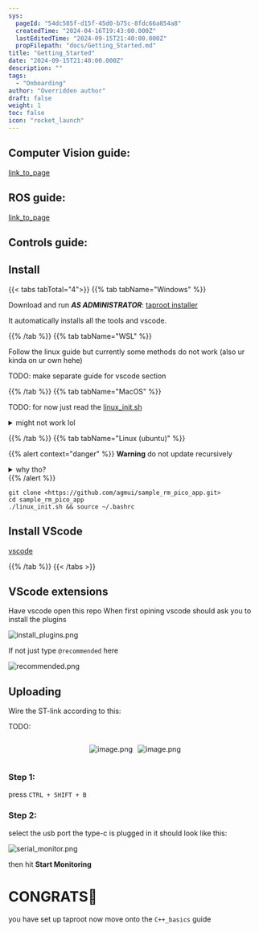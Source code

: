 ```yaml
---
sys:
  pageId: "54dc585f-d15f-45d0-b75c-8fdc66a854a8"
  createdTime: "2024-04-16T19:43:00.000Z"
  lastEditedTime: "2024-09-15T21:40:00.000Z"
  propFilepath: "docs/Getting_Started.md"
title: "Getting_Started"
date: "2024-09-15T21:40:00.000Z"
description: ""
tags:
  - "Onboarding"
author: "Overridden author"
draft: false
weight: 1
toc: false
icon: "rocket_launch"
---
```


## Computer Vision guide:

[link_to_page](86d45bc0-388b-4d26-8848-44f255f73d0e)

## ROS guide:

[link_to_page](3c76c1de-ec8f-46d6-8b0a-294005edc2d5)

## Controls guide:

## Install

{{< tabs tabTotal="4">}}
{{% tab tabName="Windows" %}}

Download and run _**AS ADMINISTRATOR**_: [taproot installer](https://github.com/Thornbots/TeachingFreshies/releases/tag/1.0)

It automatically installs all the tools and vscode.

{{% /tab %}}
{{% tab tabName="WSL" %}}

Follow the linux guide but currently some methods do not work (also ur kinda on ur own hehe)

TODO: make separate guide for vscode section

{{% /tab %}}
{{% tab tabName="MacOS" %}}

TODO: for now just read the [linux_init.sh](https://github.com/agmui/sample_rm_pico_app/blob/main/linux_init.sh)

<details>
<summary>might not work lol</summary>

`brew install libusb pkg-config`

Next install: [vscode](https://code.visualstudio.com/Download)

</details>

{{% /tab %}}
{{% tab tabName="Linux (ubuntu)" %}}

{{% alert context="danger" %}}
**Warning** do not update recursively
<details>
<summary>why tho?</summary>
There are some submodules that may go on for a while (like tinyusb) and I highly
recommend you don't need to get them.
If you want to see what submodules I update just look in `linux_init.sh`
</details>
{{% /alert %}}

```shell
git clone <https://github.com/agmui/sample_rm_pico_app.git>
cd sample_rm_pico_app
./linux_init.sh && source ~/.bashrc
```

## Install VScode

[vscode](https://code.visualstudio.com/Download)

{{% /tab %}}
{{< /tabs >}}

## VScode extensions

Have vscode open this repo
When first opining vscode should ask you to install the plugins

![install_plugins.png](https://prod-files-secure.s3.us-west-2.amazonaws.com/d518164a-d88e-44d1-a4ee-3adb3bd8bce0/89bd30f0-1825-4e77-867b-0a41ce370880/install_plugins.png?X-Amz-Algorithm=AWS4-HMAC-SHA256&X-Amz-Content-Sha256=UNSIGNED-PAYLOAD&X-Amz-Credential=ASIAZI2LB46676DCVICF%2F20250427%2Fus-west-2%2Fs3%2Faws4_request&X-Amz-Date=20250427T033049Z&X-Amz-Expires=3600&X-Amz-Security-Token=IQoJb3JpZ2luX2VjELf%2F%2F%2F%2F%2F%2F%2F%2F%2F%2FwEaCXVzLXdlc3QtMiJGMEQCICTj2CLo%2Bv%2Bzp2ZGweTMdS74ZSLyWShxg5MBSSqO0cB4AiA2OjBjV%2FNiSXmW1fnsc0LgKq6HTjVW0gjka8S4dmBRcyr%2FAwhQEAAaDDYzNzQyMzE4MzgwNSIMDYLeTgfVoaKz99TkKtwD027tYCKTY0mboFHiIEXeY1H%2B0bMRSS3uYUlZsh1bgOJujX84xg%2Bl7ZQtyyAs2zfNrSj9oboX%2FH5hLSGpqot6OPGuQz5GcTP%2BAmfKFivAKRHI318ACD52KZrGTMsSLEBmkQ3ridiqhescO7TwD5ty4xl%2FrnKS0ZzN%2Falg4xpyM0mSCIY7p74oJ7iy5P6I5sMPhrYgrgFFU9Zv2OKvpZUIqZFMqlDnZE%2BKdFxZL6MMoOeOKUdlvzIuBlGIeY5IOGfYce1mPzVD%2BHTU9FnYRgciH0dAHZrmhHNgm2UOVCybqwuK1IH8r89o%2Bj2NYcIGpIasOLPPjH0zpRh89M3tZyhLquwxkYzD9VaJ%2BQKNiBoCzvC3YHPKjRavvNSkQBYmVLVWtB2LG3lI%2BbINXvksdG9etnx1YjD5HRh5wjcY708Csx3XbpWCl98odxf0TKrWYGBmcCybEmsxGOOX6DEWPWqovffPKBmvc65z6S0r7ut%2Fk00I4nc2lFiC2E4iye9xY0BT7M36q5MQndASg9S9zaSGdYoeKL5sQy%2Bx%2BMg%2FGzKjllutt3WfzlMQCwE%2F97PRa2YcmPOrV1kXPePJjHOmB32AuZi0FDDOhrjmziPvTYScBpoE2yIjlltDuDWyJkgwqL%2B1wAY6pgF7NTnAHPQxkMugYp3fb0%2FahORK0HGruyPR9GdBi9JaChLJzBzDD9XapDCklhdqhXGegc%2FFlb0PlYrxSd5jSmnbC10OxSGxD0d%2Fjshj4l6y5du%2F3uaNAd%2FoDM2IQXgVvyi7qvNnR8Yks88mxGNe%2FU7yBX7GNcT5%2F27j%2Fes2J1rJGCEP2nC2UFQHAdPf3SyiNTdnI6L6goGCE66uRiHz0PYbUFEVTauU&X-Amz-Signature=d266354f78583d847cd242ec8316c7aa9d4392a2988f6a2e73aa576d01926279&X-Amz-SignedHeaders=host&x-id=GetObject)

If not just type `@recommended` here  

![recommended.png](https://prod-files-secure.s3.us-west-2.amazonaws.com/d518164a-d88e-44d1-a4ee-3adb3bd8bce0/61e661e9-5d85-4dfc-be0d-8d2097a5e793/recommended.png?X-Amz-Algorithm=AWS4-HMAC-SHA256&X-Amz-Content-Sha256=UNSIGNED-PAYLOAD&X-Amz-Credential=ASIAZI2LB46676DCVICF%2F20250427%2Fus-west-2%2Fs3%2Faws4_request&X-Amz-Date=20250427T033049Z&X-Amz-Expires=3600&X-Amz-Security-Token=IQoJb3JpZ2luX2VjELf%2F%2F%2F%2F%2F%2F%2F%2F%2F%2FwEaCXVzLXdlc3QtMiJGMEQCICTj2CLo%2Bv%2Bzp2ZGweTMdS74ZSLyWShxg5MBSSqO0cB4AiA2OjBjV%2FNiSXmW1fnsc0LgKq6HTjVW0gjka8S4dmBRcyr%2FAwhQEAAaDDYzNzQyMzE4MzgwNSIMDYLeTgfVoaKz99TkKtwD027tYCKTY0mboFHiIEXeY1H%2B0bMRSS3uYUlZsh1bgOJujX84xg%2Bl7ZQtyyAs2zfNrSj9oboX%2FH5hLSGpqot6OPGuQz5GcTP%2BAmfKFivAKRHI318ACD52KZrGTMsSLEBmkQ3ridiqhescO7TwD5ty4xl%2FrnKS0ZzN%2Falg4xpyM0mSCIY7p74oJ7iy5P6I5sMPhrYgrgFFU9Zv2OKvpZUIqZFMqlDnZE%2BKdFxZL6MMoOeOKUdlvzIuBlGIeY5IOGfYce1mPzVD%2BHTU9FnYRgciH0dAHZrmhHNgm2UOVCybqwuK1IH8r89o%2Bj2NYcIGpIasOLPPjH0zpRh89M3tZyhLquwxkYzD9VaJ%2BQKNiBoCzvC3YHPKjRavvNSkQBYmVLVWtB2LG3lI%2BbINXvksdG9etnx1YjD5HRh5wjcY708Csx3XbpWCl98odxf0TKrWYGBmcCybEmsxGOOX6DEWPWqovffPKBmvc65z6S0r7ut%2Fk00I4nc2lFiC2E4iye9xY0BT7M36q5MQndASg9S9zaSGdYoeKL5sQy%2Bx%2BMg%2FGzKjllutt3WfzlMQCwE%2F97PRa2YcmPOrV1kXPePJjHOmB32AuZi0FDDOhrjmziPvTYScBpoE2yIjlltDuDWyJkgwqL%2B1wAY6pgF7NTnAHPQxkMugYp3fb0%2FahORK0HGruyPR9GdBi9JaChLJzBzDD9XapDCklhdqhXGegc%2FFlb0PlYrxSd5jSmnbC10OxSGxD0d%2Fjshj4l6y5du%2F3uaNAd%2FoDM2IQXgVvyi7qvNnR8Yks88mxGNe%2FU7yBX7GNcT5%2F27j%2Fes2J1rJGCEP2nC2UFQHAdPf3SyiNTdnI6L6goGCE66uRiHz0PYbUFEVTauU&X-Amz-Signature=4133d6a94ea68cfdf92ad6fadf6c2dc255e2c6efce0ec8ceed741ddf582f4b17&X-Amz-SignedHeaders=host&x-id=GetObject)

## Uploading

Wire the ST-link according to this:

TODO:

<div style="display: flex;flex-direction: row; column-gap:10px; max-width: 630px;justify-content: center;">
<div>

![image.png](https://prod-files-secure.s3.us-west-2.amazonaws.com/d518164a-d88e-44d1-a4ee-3adb3bd8bce0/210ecb78-1116-4d7b-b9b7-2292f66fa2c2/image.png?X-Amz-Algorithm=AWS4-HMAC-SHA256&X-Amz-Content-Sha256=UNSIGNED-PAYLOAD&X-Amz-Credential=ASIAZI2LB466W3VUKEQ3%2F20250427%2Fus-west-2%2Fs3%2Faws4_request&X-Amz-Date=20250427T033057Z&X-Amz-Expires=3600&X-Amz-Security-Token=IQoJb3JpZ2luX2VjELf%2F%2F%2F%2F%2F%2F%2F%2F%2F%2FwEaCXVzLXdlc3QtMiJHMEUCIQC1l9Lp8TCu0C%2B2th1aegOtVyI8vx3pNisliPPrNeKuSAIgXx4S%2FiqVdYacmZmdTUCqFU5Dco7hNnhdI2h7N7409p8q%2FwMIUBAAGgw2Mzc0MjMxODM4MDUiDD3Mj49EP0AHe9I3%2FyrcA96a5YK3T8WO%2Bm3sjk6j8%2FXBtFVRFWqddj1zF5JxcRui9%2BXjWHfI2aPMa56yIlWcYh9ynheMEMoDno2py0vixIjX46pm4EYLTAxTHMLAGeuyvrIFHQQwqLrwWB4sHXHMu6NOt%2B8yGKLBfFtsYOuvLOoK3xp8jRxA698DDlWqhVNt%2BskSwfuCAVqKhcwsw%2BFLSprXGcFU432A%2BN8xduGDvx%2FGTpLS4V%2B2xm1WhChUBcNryDUFOQYfET6VQBqtNVfHZFm7xmBgqPE7VNgnd3GQBCCkDNySkYz50e6vVjcSoXZqb0ygKawvBZwp58N4VPbze0FN0fVry1Zl4KzfUh2%2BWVTeBY3CXVRLgMWMOfoyVqC1SBp9t15JpgZrbYKoHKYMrhguFMgGQDygksZOYEvrLFtaNMNm4bmS2ZTumDvfwZOAbRUbULu91RKiYtCYOA5MtZIu0inVjH6Fd9mEyNxFABZ2FkXrqhYawOXXfTTzvB60i7KmCDBBSDoaUluV0e7MGpyE2lscLEhbHZX8aaikqs%2Bcqq6lKu4h9IOVy2BRImTYED1ev81AS0MbNHeYH9pQs8sS8q64UHNYSEQtajc9%2BcxOao9d2BwKIFHGK4jNIQpUDeAYkMhXaiciTBSEMKi%2FtcAGOqUB7o6Ff3LFf8D3Zax%2BsPCU%2FTEgu21sOAmm%2FTXR5f274xwqHEuwh45WM%2FrUfJkGSwr09OCtboXR6Bl9Xwkrxy1CjTIExN0LNrH2qz24g6YbC8HoxB6fY4WlIGA7Rj5cweAOoPnimI2L8NqPX8%2BqAnOZhCp7DG%2F9GGIz4R2v5JSHflAaWt4ePaEhjed6Vua4eR4xJyI57vNC8krEbPOYVp1C%2BvoUQbp9&X-Amz-Signature=bfafd4f8a939fe2bbad57fb101ca7cbc14948b0f37c673a9d84d1a72a0504f2f&X-Amz-SignedHeaders=host&x-id=GetObject)

</div>
<div>

![image.png](https://prod-files-secure.s3.us-west-2.amazonaws.com/d518164a-d88e-44d1-a4ee-3adb3bd8bce0/33a0fd0f-8ca6-4a86-8e09-26e95ded1fff/image.png?X-Amz-Algorithm=AWS4-HMAC-SHA256&X-Amz-Content-Sha256=UNSIGNED-PAYLOAD&X-Amz-Credential=ASIAZI2LB4667E3Z6XTR%2F20250427%2Fus-west-2%2Fs3%2Faws4_request&X-Amz-Date=20250427T033057Z&X-Amz-Expires=3600&X-Amz-Security-Token=IQoJb3JpZ2luX2VjELf%2F%2F%2F%2F%2F%2F%2F%2F%2F%2FwEaCXVzLXdlc3QtMiJHMEUCIFdtOyeRshSMvUO8mjX5j1ARcnHJ%2BTV26rwZlESv4uy7AiEAxq%2F305UmroclRv6Kb91lTagHjW2onE1sDbTmvDDs8xQq%2FwMIUBAAGgw2Mzc0MjMxODM4MDUiDEj%2FaPbmLr1I38BOjircA9Sch3I6llV%2BB0HUcYlYI2gpjHPFlMXDRyt2KSaAgZpLDhFt3cR0Tc%2BLh7pOei7jljPS74RBjnpIIXo7z5ClSpzStAlwyE8XFxJFEU98rNmXRUW3Koc%2BPDEqDT4KPm4vpb05MCzp1FrHwLa7AFk8ZzQpw1P35gWCv4OxQU494Ln0gnLRLFEm2C6Ey40qQwzsvDW6bK5fYpjQGsFMKSZ0imp99LekCf1eqZjjGM2VluzQpRmF7j6xJ0AJHdxEM7AReJ9AICGzCwc%2FflLWsTtiVhGiiua6scKI9vDtkIhbJcn5Q1z0rMdOVRnyZv%2By8sxb%2Be25jtCq0qPcVD%2FK%2FffUoeuCVaZWwQS%2BtQ8OUtdpse%2Ft2RJ0JFiryujhH%2Byqlk94aMi3KN%2F6ndHP%2BNqnMHyOqmZE7Vz3C5tunDAQ%2F%2FNgCDdByNcCg36P6gC5adBlEuyheMtJuiRHf6sn%2Bseq%2Flhaxkf2RHqJSFFQX9cDSNYpGtafoxRnHFfQouDV%2FKF7a%2F6O57YVPZMmDih%2B0%2Fqto9XIJ8gVltcaEjReGCde6A7z%2B7lfVZj8JRhJCtZcVs4vfUL%2F0Hir8xS49qO%2FO5ljDn7D5Yaa1azQLe63OUcWxxwL8R6KAgzcGn0i8L8KhwHiMKy%2FtcAGOqUBwqALncUGKl%2FM4eR1g86dz3qiXZKk3CNVgPdcmnT5EFrcus7tTIxAQVxsiTjrDOl66BlOELbrxeryRonq32qn5sGEy%2FrZmKk54lRPzHrGja1elr7Gj3%2BVxcaQK%2FUHrVFo2xdwv3suLHzC9hTwkybtPfwiUS5EBU7YmeHznWfygriNhZhGCNMgWOb8MXYZrkR2D%2FWV5t8KSkMYfE2wGs%2Fpw4eHS1Ez&X-Amz-Signature=7791b635feaf5033bd9cf3a07e75c55f4ffaf213cebd0314f9b74efd46e32ed8&X-Amz-SignedHeaders=host&x-id=GetObject)

</div>
</div>

### Step 1:

press `CTRL + SHIFT + B`

### Step 2:

select the usb port the type-c is plugged in it should look like this:

![serial_monitor.png](https://prod-files-secure.s3.us-west-2.amazonaws.com/d518164a-d88e-44d1-a4ee-3adb3bd8bce0/f03f4774-05d4-4393-b6a0-d5efb6d315ab/serial_monitor.png?X-Amz-Algorithm=AWS4-HMAC-SHA256&X-Amz-Content-Sha256=UNSIGNED-PAYLOAD&X-Amz-Credential=ASIAZI2LB46676DCVICF%2F20250427%2Fus-west-2%2Fs3%2Faws4_request&X-Amz-Date=20250427T033049Z&X-Amz-Expires=3600&X-Amz-Security-Token=IQoJb3JpZ2luX2VjELf%2F%2F%2F%2F%2F%2F%2F%2F%2F%2FwEaCXVzLXdlc3QtMiJGMEQCICTj2CLo%2Bv%2Bzp2ZGweTMdS74ZSLyWShxg5MBSSqO0cB4AiA2OjBjV%2FNiSXmW1fnsc0LgKq6HTjVW0gjka8S4dmBRcyr%2FAwhQEAAaDDYzNzQyMzE4MzgwNSIMDYLeTgfVoaKz99TkKtwD027tYCKTY0mboFHiIEXeY1H%2B0bMRSS3uYUlZsh1bgOJujX84xg%2Bl7ZQtyyAs2zfNrSj9oboX%2FH5hLSGpqot6OPGuQz5GcTP%2BAmfKFivAKRHI318ACD52KZrGTMsSLEBmkQ3ridiqhescO7TwD5ty4xl%2FrnKS0ZzN%2Falg4xpyM0mSCIY7p74oJ7iy5P6I5sMPhrYgrgFFU9Zv2OKvpZUIqZFMqlDnZE%2BKdFxZL6MMoOeOKUdlvzIuBlGIeY5IOGfYce1mPzVD%2BHTU9FnYRgciH0dAHZrmhHNgm2UOVCybqwuK1IH8r89o%2Bj2NYcIGpIasOLPPjH0zpRh89M3tZyhLquwxkYzD9VaJ%2BQKNiBoCzvC3YHPKjRavvNSkQBYmVLVWtB2LG3lI%2BbINXvksdG9etnx1YjD5HRh5wjcY708Csx3XbpWCl98odxf0TKrWYGBmcCybEmsxGOOX6DEWPWqovffPKBmvc65z6S0r7ut%2Fk00I4nc2lFiC2E4iye9xY0BT7M36q5MQndASg9S9zaSGdYoeKL5sQy%2Bx%2BMg%2FGzKjllutt3WfzlMQCwE%2F97PRa2YcmPOrV1kXPePJjHOmB32AuZi0FDDOhrjmziPvTYScBpoE2yIjlltDuDWyJkgwqL%2B1wAY6pgF7NTnAHPQxkMugYp3fb0%2FahORK0HGruyPR9GdBi9JaChLJzBzDD9XapDCklhdqhXGegc%2FFlb0PlYrxSd5jSmnbC10OxSGxD0d%2Fjshj4l6y5du%2F3uaNAd%2FoDM2IQXgVvyi7qvNnR8Yks88mxGNe%2FU7yBX7GNcT5%2F27j%2Fes2J1rJGCEP2nC2UFQHAdPf3SyiNTdnI6L6goGCE66uRiHz0PYbUFEVTauU&X-Amz-Signature=5e00d590f42aebda03aaa51040bcfd7460434c3f05f6aebc53ceb2d6c795fba3&X-Amz-SignedHeaders=host&x-id=GetObject)

then hit **Start Monitoring**

# CONGRATS🎉

you have set up taproot now move onto the `C++_basics` guide
